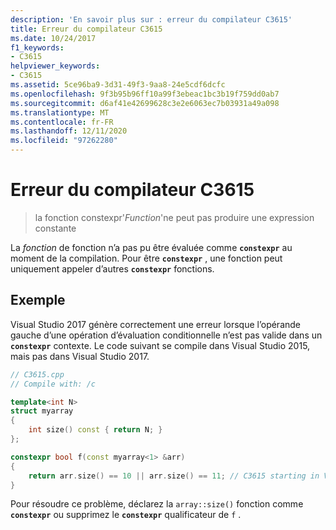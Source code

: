 ```yaml
---
description: 'En savoir plus sur : erreur du compilateur C3615'
title: Erreur du compilateur C3615
ms.date: 10/24/2017
f1_keywords:
- C3615
helpviewer_keywords:
- C3615
ms.assetid: 5ce96ba9-3d31-49f3-9aa8-24e5cdf6dcfc
ms.openlocfilehash: 9f3b95b96ff10a99f3ebeac1bc3b19f759dd0ab7
ms.sourcegitcommit: d6af41e42699628c3e2e6063ec7b03931a49a098
ms.translationtype: MT
ms.contentlocale: fr-FR
ms.lasthandoff: 12/11/2020
ms.locfileid: "97262280"
---
```

# <a name="compiler-error-c3615"></a>Erreur du compilateur C3615

> la fonction constexpr'*Function*'ne peut pas produire une expression constante

La *fonction* de fonction n’a pas pu être évaluée comme **`constexpr`** au moment de la compilation. Pour être **`constexpr`** , une fonction peut uniquement appeler d’autres **`constexpr`** fonctions.

## <a name="example"></a>Exemple

Visual Studio 2017 génère correctement une erreur lorsque l’opérande gauche d’une opération d’évaluation conditionnelle n’est pas valide dans un **`constexpr`** contexte. Le code suivant se compile dans Visual Studio 2015, mais pas dans Visual Studio 2017.

```cpp
// C3615.cpp
// Compile with: /c

template<int N>
struct myarray
{
    int size() const { return N; }
};

constexpr bool f(const myarray<1> &arr)
{
    return arr.size() == 10 || arr.size() == 11; // C3615 starting in Visual Studio 2017
}
```

Pour résoudre ce problème, déclarez la `array::size()` fonction comme **`constexpr`** ou supprimez le **`constexpr`** qualificateur de `f` .
